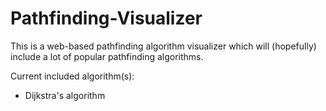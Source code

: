 # Pathfinding-Visualizer
This is a web-based pathfinding algorithm visualizer which will (hopefully) include a lot of popular pathfinding algorithms.

Current included algorithm(s):
 * Dijkstra's algorithm
